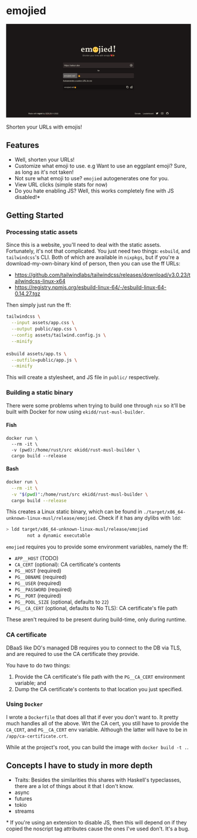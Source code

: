 # emojied

<p align="center">
  <img src="emojied.png" />
</p>

Shorten your URLs with emojis!

## Features

- Well, shorten your URLs!
- Customize what emoji to use. e.g Want to use an eggplant emoji? Sure, as long
  as it's not taken!
- Not sure what emoji to use? `emojied` autogenerates one for you.
- View URL clicks (simple stats for now)
- Do you hate enabling JS? Well, this works completely fine with JS disabled!\*

## Getting Started

### Processing static assets

Since this is a website, you'll need to deal with the static assets. Fortunately,
it's not that complicated. You just need two things: `esbuild`, and
`tailwindcss`'s CLI. Both of which are available in `nixpkgs`, but if you're a
download-my-own-binary kind of person, then you can use the ff URLs:

  * https://github.com/tailwindlabs/tailwindcss/releases/download/v3.0.23/tailwindcss-linux-x64
  * https://registry.npmjs.org/esbuild-linux-64/-/esbuild-linux-64-0.14.27.tgz

Then simply just run the ff:

```sh
tailwindcss \
  --input assets/app.css \
  --output public/app.css \
  --config assets/tailwind.config.js \
  --minify

esbuild assets/app.ts \
  --outfile=public/app.js \
  --minify
```

This will create a stylesheet, and JS file in `public/` respectively.

### Building a static binary

There were some problems when trying to build one through `nix` so it'll be
built with Docker for now using `ekidd/rust-musl-builder`.

#### Fish

```fish
docker run \
  --rm -it \
  -v (pwd):/home/rust/src ekidd/rust-musl-builder \
  cargo build --release
```

#### Bash

```bash
docker run \
  --rm -it \
  -v "$(pwd)":/home/rust/src ekidd/rust-musl-builder \
  cargo build --release
```

This creates a Linux static binary, which can be found in
`./target/x86_64-unknown-linux-musl/release/emojied`. Check if it has any dylibs
with `ldd`:

```sh
> ldd target/x86_64-unknown-linux-musl/release/emojied
        not a dynamic executable
```

`emojied` requires you to provide some environment variables, namely the ff:

- `APP__HOST` (TODO)
- `CA_CERT` (optional): CA certificate's contents
- `PG__HOST` (required)
- `PG__DBNAME` (required)
- `PG__USER` (required)
- `PG__PASSWORD` (required)
- `PG__PORT` (required)
- `PG__POOL_SIZE` (optional, defaults to `22`)
- `PG__CA_CERT` (optional, defaults to No TLS): CA certificate's file path

These aren't required to be present during build-time, only during runtime.

### CA certificate

DBaaS like DO's managed DB requires you to connect to the DB via TLS, and are
required to use the CA certificate they provide.

You have to do two things:

1. Provide the CA certificate's file path with the `PG__CA_CERT` environment
variable; and
2. Dump the CA certificate's contents to that location you just specified.

### Using `Docker`

I wrote a `Dockerfile` that does all that if ever you don't want to. It pretty
much handles all of the above. Wrt the CA cert, you still have to provide the
`CA_CERT`, and `PG__CA_CERT` env variable. Although the latter will have to be
in `/app/ca-certificate.crt`.

While at the project's root, you can build the image with `docker build -t .`.

## Concepts I have to study in more depth

- Traits: Besides the similarities this shares with Haskell's typeclasses, there
  are a lot of things about it that I don't know.
- async
- futures
- tokio
- streams

\* If you're using an extension to disable JS, then this will depend on if they
copied the noscript tag attributes cause the ones I've used don't. It's a bug.
